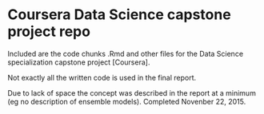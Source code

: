 # Coursera Data Science capstone project repo

Included are the code chunks .Rmd and other files for the Data Science specialization capstone project [Coursera].

Not exactly all the written code is used in the final report.

Due to lack of space the concept was described in the report at a minimum (eg no description of ensemble models).
Completed Novenber 22, 2015.
